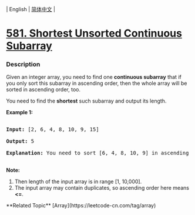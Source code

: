 | English | [简体中文](README.md) |

# [581. Shortest Unsorted Continuous Subarray](https://leetcode-cn.com/problems/shortest-unsorted-continuous-subarray)
 ### Description
<p>Given an integer array, you need to find one <b>continuous subarray</b> that if you only sort this subarray in ascending order, then the whole array will be sorted in ascending order, too. </p> 

<p>You need to find the <b>shortest</b> such subarray and output its length.</p>

<p><b>Example 1:</b><br />
<pre>
<b>Input:</b> [2, 6, 4, 8, 10, 9, 15]
<b>Output:</b> 5
<b>Explanation:</b> You need to sort [6, 4, 8, 10, 9] in ascending order to make the whole array sorted in ascending order.
</pre>
</p>

<p><b>Note:</b><br>
<ol>
<li>Then length of the input array is in range [1, 10,000].</li>
<li>The input array may contain duplicates, so ascending order here means <b><=</b>. </li>
</ol>
</p>
**Related Topic**  [Array](https://leetcode-cn.com/tag/array) 